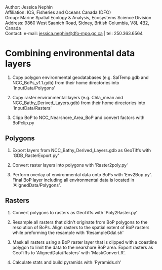  Author:       Jessica Nephin  
 Affiliation:  IOS, Fisheries and Oceans Canada (DFO)  
 Group:        Marine Spatial Ecology & Analysis, Ecosystems Science Division  
 Address:      9860 West Saanich Road, Sidney, British Columbia, V8L 4B2, Canada  
 Contact:      e-mail: jessica.nephin@dfo-mpo.gc.ca | tel: 250.363.6564  


Combining environmental data layers
===========================

1) Copy polygon environmental geodatabases (e.g. SalTemp.gdb and NCC_BoPs_v1.1.gdb)
    from their home directories into 'InputData/Polygons'

2) Copy raster environmental layers (e.g. Chla_mean and NCC_Bathy_Derived_Layers.gdb)
    from their home directories into 'InputData/Rasters'

3) Clipp BoP to NCC_Nearshore_Area_BoP and convert factors with BoPclip.py


Polygons
--------

1) Export layers from NCC_Bathy_Derived_Layers.gdb as GeoTiffs with 'GDB_RasterExport.py'

2) Convert raster layers into polygons with 'Raster2poly.py'

3) Perform overlay of environmental data onto BoPs with 'Env2Bop.py'. Final BoP layer
    including all environmental data is located in 'AlignedData/Polygons'.


Rasters
-------

1) Convert polygons to rasters as GeoTiffs with 'Poly2Raster.py'

2) Resample all rasters that didn't originate from BoP polygons to the resolution of BoPs.
    Align rasters to the spatial extent of BoP rasters while preforming the resample
	  with 'ResampleGdal.sh'

3) Mask all rasters using a BoP raster layer that is clipped with a coastline polygon to limit
    the data to the nearshore BoP area. Export rasters as GeoTiffs to 'AlignedData/Rasters'
	  with 'MaskConvert.R'.

4) Calculate stats and build pyramids with 'Pyramids.sh'

